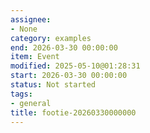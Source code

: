 ```yaml
---
assignee:
- None
category: examples
end: 2026-03-30 00:00:00
item: Event
modified: 2025-05-10@01:28:31
start: 2026-03-30 00:00:00
status: Not started
tags:
- general
title: footie-20260330000000
---
```


